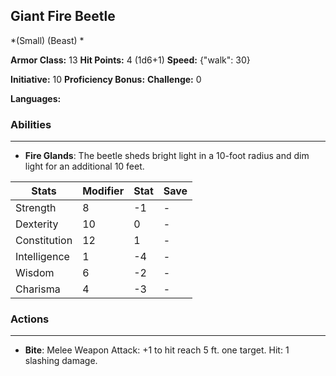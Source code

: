 ## Giant Fire Beetle
*(Small) (Beast) *

**Armor Class:** 13
**Hit Points:** 4 (1d6+1)
**Speed:** {"walk": 30}

**Initiative:** 10
**Proficiency Bonus:**
**Challenge:** 0

**Languages:** 

### Abilities
 --- 
- **Fire Glands**: The beetle sheds bright light in a 10-foot radius and dim light for an additional 10 feet.



| Stats | Modifier | Stat | Save
| ---- | ---- | ---- | ---- |
| Strength | 8 | -1 | - |
| Dexterity | 10 | 0 | - |
| Constitution | 12 | 1 | - |
| Intelligence | 1 | -4 | - |
| Wisdom | 6 | -2 | - |
| Charisma | 4 | -3 | - |

### Actions
 --- 
- **Bite**: Melee Weapon Attack: +1 to hit  reach 5 ft.  one target. Hit: 1 slashing damage.

